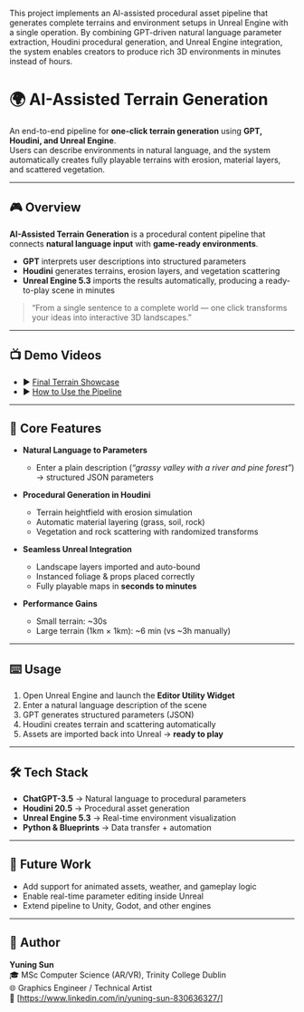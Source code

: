 This project implements an AI-assisted procedural asset pipeline that generates complete terrains and environment setups in Unreal Engine with a single operation. By combining GPT-driven natural language parameter extraction, Houdini procedural generation, and Unreal Engine integration, the system enables creators to produce rich 3D environments in minutes instead of hours.
# 🌍 AI-Assisted Terrain Generation  

An end-to-end pipeline for **one-click terrain generation** using **GPT, Houdini, and Unreal Engine**.  
Users can describe environments in natural language, and the system automatically creates fully playable terrains with erosion, material layers, and scattered vegetation.  

---

## 🎮 Overview  

**AI-Assisted Terrain Generation** is a procedural content pipeline that connects **natural language input** with **game-ready environments**.  

- **GPT** interprets user descriptions into structured parameters  
- **Houdini** generates terrains, erosion layers, and vegetation scattering  
- **Unreal Engine 5.3** imports the results automatically, producing a ready-to-play scene in minutes  

> “From a single sentence to a complete world — one click transforms your ideas into interactive 3D landscapes.”  

---

## 📺 Demo Videos  

- ▶️ [Final Terrain Showcase](https://www.youtube.com/) 
- ▶️ [How to Use the Pipeline](https://youtu.be/dxFyJdg12x4) 

---

## 🧩 Core Features  

- **Natural Language to Parameters**  
  - Enter a plain description (*“grassy valley with a river and pine forest”*) → structured JSON parameters  

- **Procedural Generation in Houdini**  
  - Terrain heightfield with erosion simulation  
  - Automatic material layering (grass, soil, rock)  
  - Vegetation and rock scattering with randomized transforms  

- **Seamless Unreal Integration**  
  - Landscape layers imported and auto-bound  
  - Instanced foliage & props placed correctly  
  - Fully playable maps in **seconds to minutes**  

- **Performance Gains**  
  - Small terrain: ~30s  
  - Large terrain (1km × 1km): ~6 min (vs ~3h manually)  

---

## ⌨️ Usage  

1. Open Unreal Engine and launch the **Editor Utility Widget**  
2. Enter a natural language description of the scene  
3. GPT generates structured parameters (JSON)  
4. Houdini creates terrain and scattering automatically  
5. Assets are imported back into Unreal → **ready to play**  

---

## 🛠️ Tech Stack  

- **ChatGPT-3.5** → Natural language to procedural parameters  
- **Houdini 20.5** → Procedural asset generation  
- **Unreal Engine 5.3** → Real-time environment visualization  
- **Python & Blueprints** → Data transfer + automation  

---

## 🚀 Future Work  

- Add support for animated assets, weather, and gameplay logic  
- Enable real-time parameter editing inside Unreal  
- Extend pipeline to Unity, Godot, and other engines  

---

## 👤 Author  

**Yuning Sun**  
🎓 MSc Computer Science (AR/VR), Trinity College Dublin  
🌐 Graphics Engineer / Technical Artist  
📩 [https://www.linkedin.com/in/yuning-sun-830636327/]  
